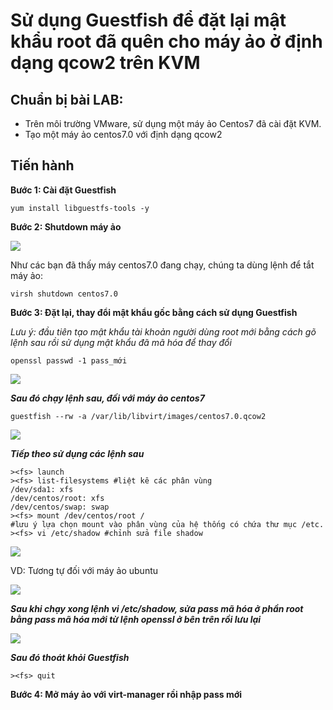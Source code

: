 # Sử dụng Guestfish để đặt lại mật khẩu root đã quên cho máy ảo ở định dạng qcow2 trên KVM

## Chuẩn bị bài LAB:

- Trên môi trường VMware, sử dụng một máy ảo Centos7 đã cài đặt KVM.
- Tạo một máy ảo centos7.0 với định dạng qcow2

## Tiến hành

**Bước 1: Cài đặt Guestfish**

`yum install libguestfs-tools -y`

**Bước 2: Shutdown máy ảo**

<img src=https://imgur.com/oQNBXBo.jpg>

Như các bạn đã thấy máy centos7.0 đang chạy, chúng ta dùng lệnh để tắt máy ảo: 

`virsh shutdown centos7.0`

**Bước 3: Đặt lại, thay đổi mật khẩu gốc bằng cách sử dụng Guestfish**

*Lưu ý: đầu tiên tạo mật khẩu tài khoản người dùng root mới bằng cách gõ lệnh sau rồi sử dụng mật khẩu đã mã hóa để thay đổi*

`openssl passwd -1 pass_mới`



<img src=https://imgur.com/mWZBzON.jpg>

***Sau đó chạy lệnh sau, đối với máy ảo centos7***

`guestfish --rw -a /var/lib/libvirt/images/centos7.0.qcow2`

<img src=https://imgur.com/a6OyIN7.jpg>


***Tiếp theo sử dụng các lệnh sau***

````
><fs> launch 
><fs> list-filesystems #liệt kê các phân vùng
/dev/sda1: xfs
/dev/centos/root: xfs
/dev/centos/swap: swap
><fs> mount /dev/centos/root / 
#lưu ý lựa chọn mount vào phân vùng của hệ thống có chứa thư mục /etc. 
><fs> vi /etc/shadow #chỉnh sửa file shadow

````

<img src=https://imgur.com/7M3NXpb.jpg>

VD: Tương tự đối với máy ảo ubuntu

<img src=https://imgur.com/Def94nG.jpg>

***Sau khi chạy xong lệnh vi /etc/shadow, sửa pass mã hóa ở phần root bằng pass mã hóa mới từ lệnh openssl ở bên trên rồi lưu lại***

<img src=https://imgur.com/qys5fRr.jpg>

***Sau đó thoát khỏi Guestfish***

`><fs> quit`

**Bước 4: Mở máy ảo với virt-manager rồi nhập pass mới**



